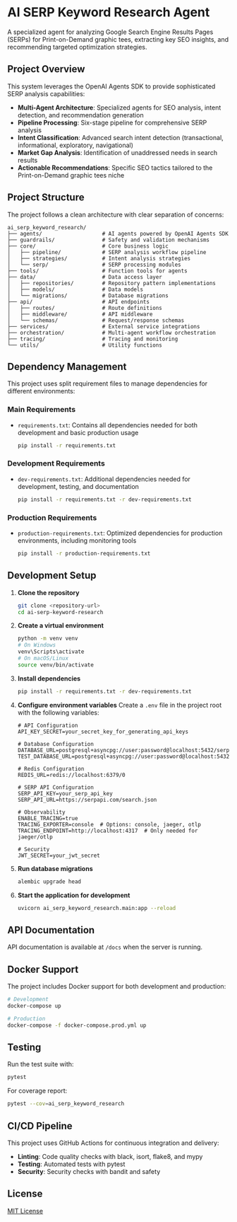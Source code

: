 # AI SERP Keyword Research Agent

A specialized agent for analyzing Google Search Engine Results Pages (SERPs) for Print-on-Demand graphic tees, extracting key SEO insights, and recommending targeted optimization strategies.

## Project Overview

This system leverages the OpenAI Agents SDK to provide sophisticated SERP analysis capabilities:

- **Multi-Agent Architecture**: Specialized agents for SEO analysis, intent detection, and recommendation generation
- **Pipeline Processing**: Six-stage pipeline for comprehensive SERP analysis
- **Intent Classification**: Advanced search intent detection (transactional, informational, exploratory, navigational)
- **Market Gap Analysis**: Identification of unaddressed needs in search results
- **Actionable Recommendations**: Specific SEO tactics tailored to the Print-on-Demand graphic tees niche

## Project Structure

The project follows a clean architecture with clear separation of concerns:

```
ai_serp_keyword_research/
├── agents/                   # AI agents powered by OpenAI Agents SDK
├── guardrails/               # Safety and validation mechanisms
├── core/                     # Core business logic
│   ├── pipeline/             # SERP analysis workflow pipeline
│   ├── strategies/           # Intent analysis strategies
│   └── serp/                 # SERP processing modules
├── tools/                    # Function tools for agents
├── data/                     # Data access layer
│   ├── repositories/         # Repository pattern implementations
│   ├── models/               # Data models
│   └── migrations/           # Database migrations
├── api/                      # API endpoints
│   ├── routes/               # Route definitions
│   ├── middleware/           # API middleware
│   └── schemas/              # Request/response schemas
├── services/                 # External service integrations
├── orchestration/            # Multi-agent workflow orchestration
├── tracing/                  # Tracing and monitoring
└── utils/                    # Utility functions
```

## Dependency Management

This project uses split requirement files to manage dependencies for different environments:

### Main Requirements

- `requirements.txt`: Contains all dependencies needed for both development and basic production usage
  ```bash
  pip install -r requirements.txt
  ```

### Development Requirements

- `dev-requirements.txt`: Additional dependencies needed for development, testing, and documentation
  ```bash
  pip install -r requirements.txt -r dev-requirements.txt
  ```

### Production Requirements

- `production-requirements.txt`: Optimized dependencies for production environments, including monitoring tools
  ```bash
  pip install -r production-requirements.txt
  ```

## Development Setup

1. **Clone the repository**
   ```bash
   git clone <repository-url>
   cd ai-serp-keyword-research
   ```

2. **Create a virtual environment**
   ```bash
   python -m venv venv
   # On Windows
   venv\Scripts\activate
   # On macOS/Linux
   source venv/bin/activate
   ```

3. **Install dependencies**
   ```bash
   pip install -r requirements.txt -r dev-requirements.txt
   ```

4. **Configure environment variables**
   Create a `.env` file in the project root with the following variables:

   ```
   # API Configuration
   API_KEY_SECRET=your_secret_key_for_generating_api_keys

   # Database Configuration
   DATABASE_URL=postgresql+asyncpg://user:password@localhost:5432/serp_analysis
   TEST_DATABASE_URL=postgresql+asyncpg://user:password@localhost:5432/serp_analysis_test

   # Redis Configuration
   REDIS_URL=redis://localhost:6379/0

   # SERP API Configuration
   SERP_API_KEY=your_serp_api_key
   SERP_API_URL=https://serpapi.com/search.json

   # Observability
   ENABLE_TRACING=true
   TRACING_EXPORTER=console  # Options: console, jaeger, otlp
   TRACING_ENDPOINT=http://localhost:4317  # Only needed for jaeger/otlp

   # Security
   JWT_SECRET=your_jwt_secret
   ```

5. **Run database migrations**
   ```bash
   alembic upgrade head
   ```

6. **Start the application for development**
   ```bash
   uvicorn ai_serp_keyword_research.main:app --reload
   ```

## API Documentation

API documentation is available at `/docs` when the server is running.

## Docker Support

The project includes Docker support for both development and production:

```bash
# Development
docker-compose up

# Production
docker-compose -f docker-compose.prod.yml up
```

## Testing

Run the test suite with:

```bash
pytest
```

For coverage report:

```bash
pytest --cov=ai_serp_keyword_research
```

## CI/CD Pipeline

This project uses GitHub Actions for continuous integration and delivery:

- **Linting**: Code quality checks with black, isort, flake8, and mypy
- **Testing**: Automated tests with pytest
- **Security**: Security checks with bandit and safety

## License

[MIT License](LICENSE) 